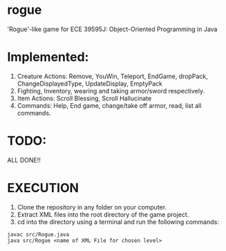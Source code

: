 # rogue
'Rogue'-like game for ECE 39595J: Object-Oriented Programming in Java

# Implemented:
1. Creature Actions: Remove, YouWin, Teleport, EndGame, dropPack, ChangeDisplayedType, UpdateDisplay, EmptyPack
2. Fighting, Inventory, wearing and taking armor/sword respectively.
3. Item Actions: Scroll Blessing, Scroll Hallucinate
4. Commands: Help, End game, change/take off armor, read, list all commands.

# TODO:
ALL DONE!!

# EXECUTION
1. Clone the repository in any folder on your computer. 
2. Extract XML files into the root directory of the game project. 
2. cd into the directory using a terminal and run the following commands:

```
javac src/Rogue.java
java src/Rogue <name of XML File for chosen level>

```




